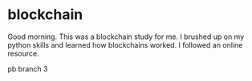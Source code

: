 # blockchain
  
Good morning.  This was a blockchain study for me.  I brushed up on my python skills and learned how blockchains worked.  I followed an online resource.  

pb branch 3

